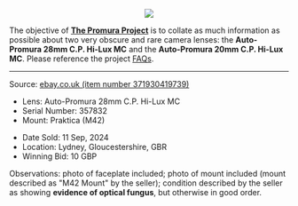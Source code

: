 <p align="center">
   <img src="https://user-images.githubusercontent.com/110672536/183131595-afeb1dec-1c84-436c-9a50-90468f9ec3ec.png">
</p>

<p>
   The objective of <b><a href="https://github.com/martbetz/The-Promura-Project/blob/main/README.md">The Promura Project</a></b> is to collate as much information as possible about two very obscure and rare camera lenses: the <b>Auto-Promura 28mm C.P. Hi-Lux MC</b> and the <b>Auto-Promura 20mm C.P. Hi-Lux MC</b>. Please reference the project <a href="https://github.com/martbetz/The-Promura-Project/blob/main/FAQs.md">FAQs</a>.

---

Source: [ebay.co.uk (item number 371930419739)](https://www.ebay.co.uk/itm/186611675919?siteid=3&customid=&toolid=10001)

- Lens: Auto-Promura 28mm C.P. Hi-Lux MC
- Serial Number: 357832
- Mount: Praktica (M42)

[]()

- Date Sold: 11 Sep, 2024
- Location: Lydney, Gloucestershire, GBR
- Winning Bid: 10 GBP

[]()

Observations: photo of faceplate included; photo of mount included (mount described as "M42 Mount" by the seller); condition described by the seller as showing **evidence of optical fungus**, but otherwise in good order.
